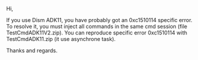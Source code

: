 Hi,

If you use Dism ADK11, you have probably got an 0xc1510114 specific error.
To resolve it, you must inject all commands in the same cmd session (file TestCmdADK11V2.zip).
You can reproduce specific error 0xc1510114 with TestCmdADK11.zip (it use asynchrone task).

Thanks and regards.
